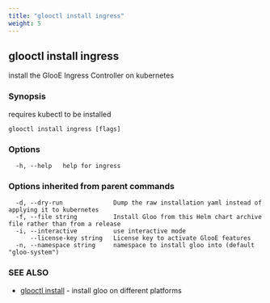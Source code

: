 ```yaml
---
title: "glooctl install ingress"
weight: 5
---
```

## glooctl install ingress

install the GlooE Ingress Controller on kubernetes

### Synopsis

requires kubectl to be installed

```
glooctl install ingress [flags]
```

### Options

```
  -h, --help   help for ingress
```

### Options inherited from parent commands

```
  -d, --dry-run              Dump the raw installation yaml instead of applying it to kubernetes
  -f, --file string          Install Gloo from this Helm chart archive file rather than from a release
  -i, --interactive          use interactive mode
      --license-key string   License key to activate GlooE features
  -n, --namespace string     namespace to install gloo into (default "gloo-system")
```

### SEE ALSO

* [glooctl install](../glooctl_install)	 - install gloo on different platforms

